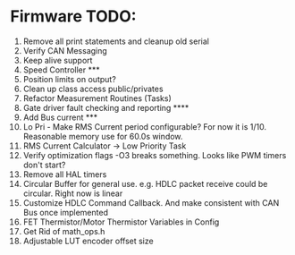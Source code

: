 # Firmware TODO:
1.  Remove all print statements and cleanup old serial
2.  Verify CAN Messaging
3.  Keep alive support
4.  Speed Controller ***
5.  Position limits on output?
6.  Clean up class access public/privates
7.  Refactor Measurement Routines (Tasks)
8.  Gate driver fault checking and reporting ****
9.  Add Bus current ***
10. Lo Pri - Make RMS Current period configurable?  For now it is 1/10.  Reasonable memory use for 60.0s window.
11. RMS Current Calculator -> Low Priority Task
12. Verify optimization flags -O3 breaks something.  Looks like PWM timers don't start?
13. Remove all HAL timers
14. Circular Buffer for general use. e.g. HDLC packet receive could be circular.  Right now is linear
15. Customize HDLC Command Callback.  And make consistent with CAN Bus once implemented
16. FET Thermistor/Motor Thermistor Variables in Config
17. Get Rid of math_ops.h
18. Adjustable LUT encoder offset size